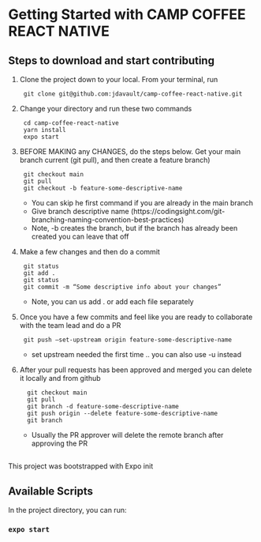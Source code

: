 # Getting Started with CAMP COFFEE REACT NATIVE

<h2>Steps to download and start contributing</h2>

1. Clone the project down to your local.  From your terminal, run
   <pre><code> git clone git@github.com:jdavault/camp-coffee-react-native.git 
   </code></pre>

2. Change your directory and run these two commands
   <pre><code> cd camp-coffee-react-native
	yarn install
	expo start
   </code></pre>

3. BEFORE MAKING any CHANGES, do the steps below.  Get your main branch current (git pull), and then create a feature branch)
   <pre><code> git checkout main
	git pull
	git checkout -b feature-some-descriptive-name
   </code></pre>
   <ul>
  		<li>
	   	You can skip he first command if you are already in the main branch
		</li>
		<li>
	   	Give branch descriptive name (https://codingsight.com/git-branching-naming-convention-best-practices)
	  	</li>
	  	<li>
	   	Note, -b creates the branch, but if the branch has already been created  you can leave that off
		</li>
	</ul>
4. Make a few changes and then do a commit 
	<pre><code> git status
	git add .
	git status 
	git commit -m “Some descriptive info about your changes”
   </code></pre>
   <ul>
  		<li>
			Note, you can us add . or add each file separately
	  	</li>
	</ul>
5.  Once you have a few commits and feel like you are ready to collaborate with the team lead and do a PR
	<pre><code> git push –set-upstream origin feature-some-descriptive-name
   	</code></pre>
   	<ul>
  		<li>
			set upstream needed the first time .. you can also use -u instead 
	  	</li>
	</ul>
6.  After your pull requests has been approved and merged you can delete it locally and from github
     <pre><code>  git checkout main
	  git pull 
	  git branch -d feature-some-descriptive-name
	  git push origin --delete feature-some-descriptive-name
	  git branch
   	</code></pre>
   	<ul>
  		<li>
	Usually the PR approver will delete the remote branch after approving the PR
	  	</li>
	</ul>

##
This project was bootstrapped with Expo init

## Available Scripts

In the project directory, you can run:

### `expo start`
